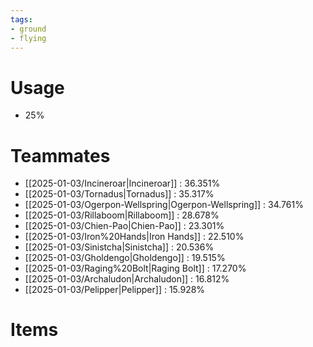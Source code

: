 ```yaml
---
tags:
- ground
- flying
---
```

# Usage
- 25%
# Teammates
- [[2025-01-03/Incineroar|Incineroar]] : 36.351%
- [[2025-01-03/Tornadus|Tornadus]] : 35.317%
- [[2025-01-03/Ogerpon-Wellspring|Ogerpon-Wellspring]] : 34.761%
- [[2025-01-03/Rillaboom|Rillaboom]] : 28.678%
- [[2025-01-03/Chien-Pao|Chien-Pao]] : 23.301%
- [[2025-01-03/Iron%20Hands|Iron Hands]] : 22.510%
- [[2025-01-03/Sinistcha|Sinistcha]] : 20.536%
- [[2025-01-03/Gholdengo|Gholdengo]] : 19.515%
- [[2025-01-03/Raging%20Bolt|Raging Bolt]] : 17.270%
- [[2025-01-03/Archaludon|Archaludon]] : 16.812%
- [[2025-01-03/Pelipper|Pelipper]] : 15.928%
# Items